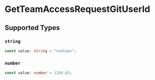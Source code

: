 # GetTeamAccessRequestGitUserId


## Supported Types

### `string`

```typescript
const value: string = "<value>";
```

### `number`

```typescript
const value: number = 1284.03;
```

